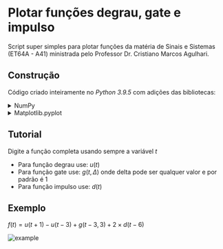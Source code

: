 # Plotar funções degrau, gate e impulso

Script super simples para plotar funções da matéria de Sinais e Sistemas (ET64A - A41) ministrada pelo Professor Dr. Cristiano Marcos Agulhari.

## Construção

Código criado inteiramente no *Python 3.9.5* com adições das bibliotecas:

<details>
  <summary>NumPy</summary>	

  Biblioteca que adiciona funções matemática como cosseno, seno, tangente, módulo, função teto e logaritmos. Além disso, adiciona constantes matemáticas como número de euler (e) e pi.

  [Veja mais](https://numpy.org/)

</details>

<details>
  <summary>Matplotlib.pyplot</summary>

  Biblioteca usada para plotar gráficos de funções e mostrar a precisão dos métodos a cada iteração.

  [Veja mais](https://matplotlib.org/)

</details>

## Tutorial

Digite a função completa usando sempre a variável $t$
* Para função degrau use: $u(t)$
* Para função gate use: $g(t, \Delta)$ onde delta pode ser qualquer valor e por padrão é $1$
* Para função impulso use: $d(t)$

## Exemplo

$f(t) = u(t+1) - u(t-3) + g(t-3, 3) + 2 \times d(t-6)$ 

![example](example.jpeg)